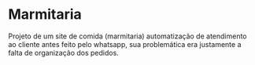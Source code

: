 # Marmitaria
 Projeto de um site de comida (marmitaria) automatização de atendimento ao cliente antes feito pelo whatsapp, sua problemática era justamente a falta de organização dos pedidos.
